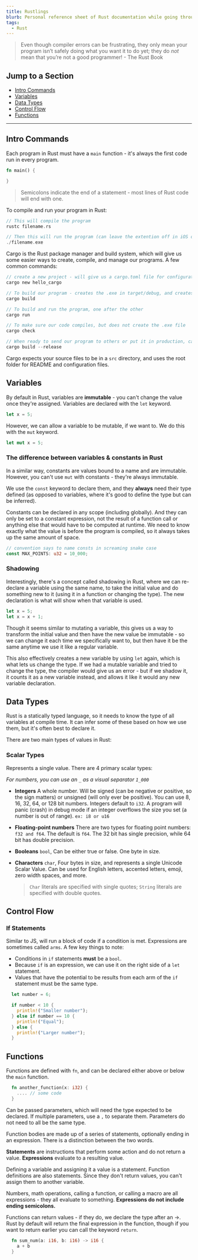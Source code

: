 ```yaml
---
title: Rustlings
blurb: Personal reference sheet of Rust documentation while going through the Rustlings exercises
tags:
  - Rust
---
```


> Even though compiler errors can be frustrating, they only mean your program isn’t safely doing what you want it to do yet; they do *not* mean that you’re not a good programmer! - The Rust Book

## Jump to a Section

- [Intro Commands](#intro-commands)
- [Variables](#variables)
- [Data Types](#data-types)
- [Control Flow](#control-flow)
- [Functions](#functions)

----

## Intro Commands

Each program in Rust must have a `main` function - it's always the first code run in every program.

```rust
fn main() {

}
```

> Semicolons indicate the end of a statement - most lines of Rust code will end with one.

To compile and run your program in Rust:

```rust
// This will compile the program
rustc filename.rs

// Then this will run the program (can leave the extention off in iOS or Linux)
./filename.exe
```

Cargo is the Rust package manager and build system, which will give us some easier ways to create, compile, and manage our programs. A few common commands:

```rust
// create a new project - will give us a cargo.toml file for configuration, a src directory with a main.rs file inside, and it initializes a new git repo and .gitignore file
cargo new hello_cargo

// To build our program - creates the .exe in target/debug, and creates a cargo.lock file for our dependencies
cargo build

// To build and run the program, one after the other
cargo run

// To make sure our code compiles, but does not create the .exe file
cargo check

// When ready to send our program to others or put it in production, can add a release flag that will optimize the program so it's faster, and will put it in target/release
cargo build --release
```

Cargo expects your source files to be in a `src` directory, and uses the root folder for README and configuration files.

## Variables

By default in Rust, variables are **immutable** - you can't change the value once they're assigned. Variables are declared with the `let` keyword.

```rust
let x = 5;
```

However, we can allow a variable to be mutable, if we want to. We do this with the `mut` keyword.

```rust
let mut x = 5;
```

### The difference between variables & constants in Rust

In a similar way, constants are values bound to a name and are immutable. However, you can't use `mut` with constants - they're always immutable.

We use the `const` keyword to declare them, and they **always** need their type defined (as opposed to variables, where it's good to define the type but can be inferred).

Constants can be declared in any scope (including globally). And they can only be set to a constant expression, not the result of a function call or anything else that would have to be computed at runtime. We need to know exactly what the value is before the program is compiled, so it always takes up the same amount of space.

```rust
// convention says to name consts in screaming snake case
const MAX_POINTS: u32 = 10_000;
```

### Shadowing

Interestingly, there's a concept called shadowing in Rust, where we can re-declare a variable using the same name, to take the initial value and do something new to it (using it in a function or changing the type). The new declaration is what will show when that variable is used.

```rust
let x = 5;
let x = x + 1;
```

Though it seems similar to mutating a variable, this gives us a way to transform the initial value and then have the new value be immutable - so we can change it each time we specifically want to, but then have it be the same anytime we use it like a regular variable.

This also effectively creates a new variable by using `let` again, which is what lets us change the type. If we had a mutable variable and tried to change the type, the compiler would give us an error - but if we shadow it, it counts it as a new variable instead, and allows it like it would any new variable declaration.

## Data Types

Rust is a statically typed language, so it needs to know the type of all variables at compile time. It can infer some of these based on how we use them, but it's often best to declare it.

There are two main types of values in Rust:

### Scalar Types

Represents a single value. There are 4 primary scalar types:

*For numbers, you can use an `_` as a visual separator `1_000`*

- **Integers**
  A whole number. Will be signed (can be negative or positive, so the sign matters) or unsigned (will only ever be positive). You can use 8, 16, 32, 64, or 128 bit numbers. Integers default to `i32`. A program will panic (crash) in debug mode if an integer overflows the size you set (a number is out of range).
  `ex: i8 or u16`
- **Floating-point numbers**
  There are two types for floating point numbers: `f32 and f64`. The default is `f64`. The 32 bit has single precision, while 64 bit has double precision.
- **Booleans**
  `bool`, Can be either true or false. One byte in size.
- **Characters**
  `char`, Four bytes in size, and represents a single Unicode Scalar Value. Can be used for English letters, accented letters, emoji, zero width spaces, and more.

  > `Char` literals are specified with single quotes; `String` literals are specified with double quotes.

## Control Flow

### If Statements

Similar to JS, will run a block of code if a condition is met. Expressions are sometimes called `arms`. A few key things to note:

- Conditions in `if` statements **must** be a `bool`.
- Because `if` is an expression, we can use it on the right side of a `let` statement.
- Values that have the potential to be results from each arm of the `if` statement must be the same type.

```rust
  let number = 6;

  if number < 10 {
    println!("Smaller number");
  } else if number == 10 {
    println!("Equal");
  } else {
    println!("Larger number");
  }
```

## Functions

Functions are defined with `fn`, and can be declared either above or below the `main` function.

```rust
  fn another_function(x: i32) {
    .... // some code
  }
```

Can be passed parameters, which will need the type expected to be declared. If multiple parameters, use a `,` to separate them. Parameters do not need to all be the same type.

Function bodies are made up of a series of statements, optionally ending in an expression. There is a distinction between the two words.

**Statements** are instructions that perform some action and do not return a value. **Expressions** evaluate to a resulting value.

Defining a variable and assigning it a value is a statement. Function definitions are also statements. Since they don't return values, you can't assign them to another variable.

Numbers, math operations, calling a function, or calling a macro are all expressions - they all evaluate to something. **Expressions do not include ending semicolons.**

Functions can return values - if they do, we declare the type after an ->. Rust by default will return the final expression in the function, though if you want to return earlier you can call the keyword `return`.

```rust
  fn sum_num(a: i16, b: i16) -> i16 {
    a + b
  }
```
